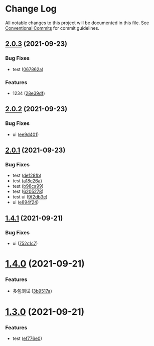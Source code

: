 # Change Log

All notable changes to this project will be documented in this file.
See [Conventional Commits](https://conventionalcommits.org) for commit guidelines.

## [2.0.3](https://coding.jd.com/selling-front/shop-c-components/compare/v2.0.2...v2.0.3) (2021-09-23)


### Bug Fixes

* test ([067862a](https://coding.jd.com/selling-front/shop-c-components/commits/067862a824d2fcac7493cf0739c2448bca66a3f2))


### Features

* 1234 ([28e39df](https://coding.jd.com/selling-front/shop-c-components/commits/28e39df3b5325e3cdac8d79bbbfd9c6bdd19c27d))





## [2.0.2](https://coding.jd.com/selling-front/shop-c-components/compare/v2.0.1...v2.0.2) (2021-09-23)


### Bug Fixes

* ui ([ee9d401](https://coding.jd.com/selling-front/shop-c-components/commits/ee9d4017b86e067d9090fdd46017965caeca1a2b))





## [2.0.1](https://coding.jd.com/selling-front/shop-c-components/compare/v1.4.1...v2.0.1) (2021-09-23)


### Bug Fixes

* test ([def28fb](https://coding.jd.com/selling-front/shop-c-components/commits/def28fb4956df4c4d12e06dd47ffee693924c71e))
* test ([a18c26a](https://coding.jd.com/selling-front/shop-c-components/commits/a18c26a18715e569ef176e52549e71247613de66))
* test ([b98ca99](https://coding.jd.com/selling-front/shop-c-components/commits/b98ca99724bb04dda56568cdd26dc65d41a48e6f))
* test ([6205278](https://coding.jd.com/selling-front/shop-c-components/commits/6205278f116d401e696a740ead1d69d4834619dc))
* test ui ([9f2db3e](https://coding.jd.com/selling-front/shop-c-components/commits/9f2db3e4d75e82070a2f1ff9c548203b2c6a1b47))
* ui ([e894f24](https://coding.jd.com/selling-front/shop-c-components/commits/e894f241dc2c01455bee6ac074863d006ad6c68e))





## [1.4.1](https://coding.jd.com/selling-front/shop-c-components/compare/v1.4.0...v1.4.1) (2021-09-21)


### Bug Fixes

* ui ([752c1c7](https://coding.jd.com/selling-front/shop-c-components/commits/752c1c73c03cfe7b5a063da3e4c51e382aa4c157))





# [1.4.0](https://coding.jd.com/selling-front/shop-c-components/compare/v1.3.0...v1.4.0) (2021-09-21)


### Features

* 多包测试 ([3b9517a](https://coding.jd.com/selling-front/shop-c-components/commits/3b9517ac6cda7e78f938bccf8282814bb0131604))





# [1.3.0](https://coding.jd.com/selling-front/shop-c-components/compare/v1.2.31...v1.3.0) (2021-09-21)


### Features

* test ([ef776e0](https://coding.jd.com/selling-front/shop-c-components/commits/ef776e0bb098553c719db25bc445a0850c97db39))
